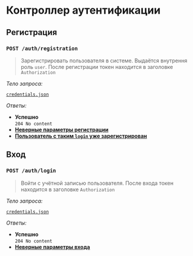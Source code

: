 # Контроллер аутентификации

## Регистрация

### `POST /auth/registration`

> Зарегистрировать пользователя в системе. Выдаётся внутрення роль `user`. После регистрации токен находится в заголовке `Authorization`

_Тело запроса:_

[`credentials.json`](../requests/credentials.md)

_Ответы:_

- **Успешно**\
  `204 No content`
- [**Неверные параметры регистрации**](../policies/user_errors.md/#неверные-параметры)
- [**Пользователь с таким `login` уже зарегистрирован**](../policies/user_errors.md/#ресурс-уже-существует)

## Вход

### `POST /auth/login`

> Войти с учётной записью пользователя. После входа токен находится в заголовке `Authorization`

_Тело запроса:_

[`credentials.json`](../requests/credentials.md)

_Ответы:_

- **Успешно**\
  `204 No content`
- [**Неверные параметры входа**](../policies/user_errors.md/#неверные-параметры)
